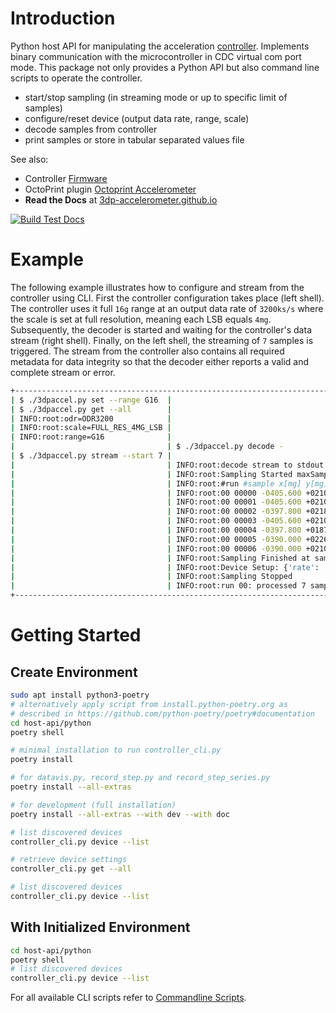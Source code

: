 Introduction
============

Python host API for manipulating the acceleration [controller](https://github.com/3dp-accelerometer/controller/).
Implements binary communication with the microcontroller in CDC virtual com port mode.
This package not only provides a Python API but also command line scripts to operate the controller.

- start/stop sampling (in streaming mode or up to specific limit of samples)
- configure/reset device (output data rate, range, scale)
- decode samples from controller
- print samples or store in tabular separated values file

See also:

- Controller [Firmware](https://github.com/3dp-accelerometer/controller)
- OctoPrint plugin [Octoprint Accelerometer](https://github.com/3dp-accelerometer/octoprint-accelerometer)
- **Read the Docs** at [3dp-accelerometer.github.io](https://3dp-accelerometer.github.io/py3dpaxxel/)

[![Build Test Docs](https://github.com/3dp-accelerometer/py3dpaxxel/actions/workflows/pack-builddocs.yaml/badge.svg)](https://github.com/3dp-accelerometer/py3dpaxxel/actions/workflows/pack-builddocs.yaml)

Example
=======

The following example illustrates how to configure and stream from the controller using CLI.
First the controller configuration takes place (left shell).
The controller uses it full `16g` range at an output data rate of `3200ks/s` where the scale is set at full resolution, meaning each LSB equals `4mg`.
Subsequently, the decoder is started and waiting for the controller's data stream (right shell).
Finally, on the left shell, the streaming of `7` samples is triggered.
The stream from the controller also contains all required metadata for data integrity so that the decoder either reports a valid and complete stream or error.

```bash
+----------------------------------------------------------------------------------------------------------------------------+
| $ ./3dpaccel.py set --range G16  |                                                                                         |
| $ ./3dpaccel.py get --all        |                                                                                         |
| INFO:root:odr=ODR3200            |                                                                                         |
| INFO:root:scale=FULL_RES_4MG_LSB |                                                                                         |
| INFO:root:range=G16              |                                                                                         |
|                                  | $ ./3dpaccel.py decode -                                                                |
| $ ./3dpaccel.py stream --start 7 |                                                                                         |
|                                  | INFO:root:decode stream to stdout                                                       |
|                                  | INFO:root:Sampling Started maxSamples=7                                                 |
|                                  | INFO:root:#run #sample x[mg] y[mg] z[mg]                                                |
|                                  | INFO:root:00 00000 -0405.600 +0210.600 -1006.200                                        |
|                                  | INFO:root:00 00001 -0405.600 +0210.600 -1029.600                                        |
|                                  | INFO:root:00 00002 -0397.800 +0218.400 -1021.800                                        |
|                                  | INFO:root:00 00003 -0405.600 +0210.600 -1014.000                                        |
|                                  | INFO:root:00 00004 -0397.800 +0187.200 -1014.000                                        |
|                                  | INFO:root:00 00005 -0390.000 +0226.200 -1021.800```                                     |
|                                  | INFO:root:00 00006 -0390.000 +0210.600 -1021.800- WIP: many features not working yet    |
|                                  | INFO:root:Sampling Finished at sample 7                                                 |
|                                  | INFO:root:Device Setup: {'rate': 'ODR3200', 'range': 'G4', 'scale': 'FULL_RES_4MG_LSB'} |
|                                  | INFO:root:Sampling Stopped                                                              |
|                                  | INFO:root:run 00: processed 7 samples in 0.010278 s (3158.1 samples/s; 227383.7 baud)   |
+----------------------------------------------------------------------------------------------------------------------------+
```

Getting Started
===============

Create Environment
------------------

```bash
sudo apt install python3-poetry
# alternatively apply script from install.python-poetry.org as 
# described in https://github.com/python-poetry/poetry#documentation
cd host-api/python
poetry shell

# minimal installation to run controller_cli.py
poetry install

# for datavis.py, record_step.py and record_step_series.py  
poetry install --all-extras

# for development (full installation)
poetry install --all-extras --with dev --with doc

# list discovered devices
controller_cli.py device --list

# retrieve device settings
controller_cli.py get --all

# list discovered devices
controller_cli.py device --list
```

With Initialized Environment
----------------------------

```bash
cd host-api/python
poetry shell
# list discovered devices
controller_cli.py device --list
```

For all available CLI scripts refer to [Commandline Scripts](https://3dp-accelerometer.github.io/py3dpaxxel/index.html).

